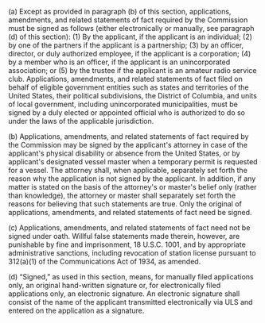 (a) Except as provided in paragraph (b) of this section, applications, amendments, and related statements of fact required by the Commission must be signed as follows (either electronically or manually, see paragraph (d) of this section): (1) By the applicant, if the applicant is an individual; (2) by one of the partners if the applicant is a partnership; (3) by an officer, director, or duly authorized employee, if the applicant is a corporation; (4) by a member who is an officer, if the applicant is an unincorporated association; or (5) by the trustee if the applicant is an amateur radio service club. Applications, amendments, and related statements of fact filed on behalf of eligible government entities such as states and territories of the United States, their political subdivisions, the District of Columbia, and units of local government, including unincorporated municipalities, must be signed by a duly elected or appointed official who is authorized to do so under the laws of the applicable jurisdiction.

(b) Applications, amendments, and related statements of fact required by the Commission may be signed by the applicant's attorney in case of the applicant's physical disability or absence from the United States, or by applicant's designated vessel master when a temporary permit is requested for a vessel. The attorney shall, when applicable, separately set forth the reason why the application is not signed by the applicant. In addition, if any matter is stated on the basis of the attorney's or master's belief only (rather than knowledge), the attorney or master shall separately set forth the reasons for believing that such statements are true. Only the original of applications, amendments, and related statements of fact need be signed.

(c) Applications, amendments, and related statements of fact need not be signed under oath. Willful false statements made therein, however, are punishable by fine and imprisonment, 18 U.S.C. 1001, and by appropriate administrative sanctions, including revocation of station license pursuant to 312(a)(1) of the Communications Act of 1934, as amended.

(d) “Signed,” as used in this section, means, for manually filed applications only, an original hand-written signature or, for electronically filed applications only, an electronic signature. An electronic signature shall consist of the name of the applicant transmitted electronically via ULS and entered on the application as a signature.

